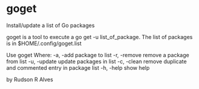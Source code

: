 # goget
Install/update a list of Go packages

goget is a tool to execute a go get -u list_of_package. The list of packages is in $HOME/.config/goget.list

Use goget <options>
  Where:
   -a, -add      package to list
   -r, -remove   remove a package from list
   -u, -update   update packages in list
   -c, -clean    remove duplicate and commented entry in package list
   -h, -help     show help

by Rudson R Alves
